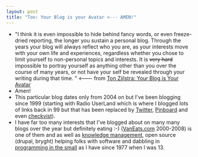 ```yaml
---
layout: post
title: "Ton: Your Blog is your Avatar <--- AMEN!"
---
```

*   "I think it is even impossible to hide behind fancy words, or even  freeze-dried reporting, the longer you sustain a personal blog. Through  the years your blog will always reflect who you are, as your interests  move with your own life and experiences, regardless whether you chose to limit yourself to non-personal topics and interests. It is ~~very hard~~ impossible to portray yourself as anything other than you over the  course of many years, or not have your self be revealed through your  writing during that time. " <--- from [Ton Zijlstra: Your Blog is Your Avatar](https://www.zylstra.org/blog/2020/08/your-blog-is-your-avatar/)
*   Amen!
*   This particular blog dates  only from 2004 on but I've been blogging since 1999 (starting with Radio UserLand which is where I blogged lots of links back in 99  but that has been replaced by [Twitter](https://twitter.com/rtanglao/), [Pinboard](https://pinboard.in/u:rtanglao) and even [checkvist](http://rolandtanglao.com/2020/07/29/p1-blogthis-checkvist-list-links-to-blog/)).
*   I have far too many interests that I've blogged about on many many blogs over the year but definitely eating :-) ([VanEats.com](http://vaneats.com/) 2000-2008) is one of them and as well as [knowledge management](http://rolandtanglao.com/2004/08/02/blogs-are-about-the-people-not-about-the-technology/), open source (drupal, bryght) helping folks with software and dabbling in [programming in the small](http://rolandtanglao.com/2018/08/04/p1-programmking-should-be-easier/) as I have since 1977 when I was 13.

